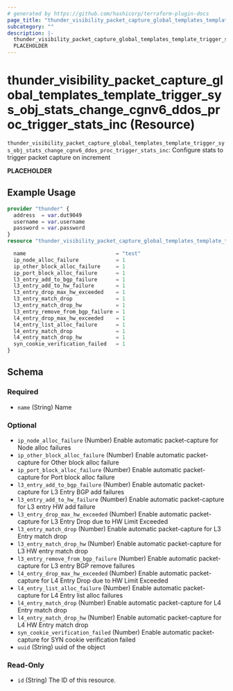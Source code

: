```yaml
---
# generated by https://github.com/hashicorp/terraform-plugin-docs
page_title: "thunder_visibility_packet_capture_global_templates_template_trigger_sys_obj_stats_change_cgnv6_ddos_proc_trigger_stats_inc Resource - terraform-provider-thunder"
subcategory: ""
description: |-
  thunder_visibility_packet_capture_global_templates_template_trigger_sys_obj_stats_change_cgnv6_ddos_proc_trigger_stats_inc: Configure stats to trigger packet capture on increment
  PLACEHOLDER
---
```


# thunder_visibility_packet_capture_global_templates_template_trigger_sys_obj_stats_change_cgnv6_ddos_proc_trigger_stats_inc (Resource)

`thunder_visibility_packet_capture_global_templates_template_trigger_sys_obj_stats_change_cgnv6_ddos_proc_trigger_stats_inc`: Configure stats to trigger packet capture on increment

__PLACEHOLDER__

## Example Usage

```terraform
provider "thunder" {
  address  = var.dut9049
  username = var.username
  password = var.password
}
resource "thunder_visibility_packet_capture_global_templates_template_trigger_sys_obj_stats_change_cgnv6_ddos_proc_trigger_stats_inc" "thunder_visibility_packet_capture_global_templates_template_trigger_sys_obj_stats_change_cgnv6_ddos_proc_trigger_stats_inc" {

  name                             = "test"
  ip_node_alloc_failure            = 1
  ip_other_block_alloc_failure     = 1
  ip_port_block_alloc_failure      = 1
  l3_entry_add_to_bgp_failure      = 1
  l3_entry_add_to_hw_failure       = 1
  l3_entry_drop_max_hw_exceeded    = 1
  l3_entry_match_drop              = 1
  l3_entry_match_drop_hw           = 1
  l3_entry_remove_from_bgp_failure = 1
  l4_entry_drop_max_hw_exceeded    = 1
  l4_entry_list_alloc_failure      = 1
  l4_entry_match_drop              = 1
  l4_entry_match_drop_hw           = 1
  syn_cookie_verification_failed   = 1
}
```

<!-- schema generated by tfplugindocs -->
## Schema

### Required

- `name` (String) Name

### Optional

- `ip_node_alloc_failure` (Number) Enable automatic packet-capture for Node alloc failures
- `ip_other_block_alloc_failure` (Number) Enable automatic packet-capture for Other block alloc failure
- `ip_port_block_alloc_failure` (Number) Enable automatic packet-capture for Port block alloc failure
- `l3_entry_add_to_bgp_failure` (Number) Enable automatic packet-capture for L3 Entry BGP add failures
- `l3_entry_add_to_hw_failure` (Number) Enable automatic packet-capture for L3 entry HW add failure
- `l3_entry_drop_max_hw_exceeded` (Number) Enable automatic packet-capture for L3 Entry Drop due to HW Limit Exceeded
- `l3_entry_match_drop` (Number) Enable automatic packet-capture for L3 Entry match drop
- `l3_entry_match_drop_hw` (Number) Enable automatic packet-capture for L3 HW entry match drop
- `l3_entry_remove_from_bgp_failure` (Number) Enable automatic packet-capture for L3 entry BGP remove failures
- `l4_entry_drop_max_hw_exceeded` (Number) Enable automatic packet-capture for L4 Entry Drop due to HW Limit Exceeded
- `l4_entry_list_alloc_failure` (Number) Enable automatic packet-capture for L4 Entry list alloc failures
- `l4_entry_match_drop` (Number) Enable automatic packet-capture for L4 Entry match drop
- `l4_entry_match_drop_hw` (Number) Enable automatic packet-capture for L4 HW Entry match drop
- `syn_cookie_verification_failed` (Number) Enable automatic packet-capture for SYN cookie verification failed
- `uuid` (String) uuid of the object

### Read-Only

- `id` (String) The ID of this resource.


